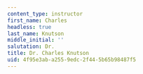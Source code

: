 ```yaml
---
content_type: instructor
first_name: Charles
headless: true
last_name: Knutson
middle_initial: ''
salutation: Dr.
title: Dr. Charles Knutson
uid: 4f95e3ab-a255-9edc-2f44-5b65b98487f5
---
```

